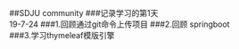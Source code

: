 ##SDJU community
###记录学习的第1天     
19-7-24
  ###1.回顾通过git命令上传项目
  ###2.回顾 springboot       
  ###3.学习thymeleaf模版引擎                        